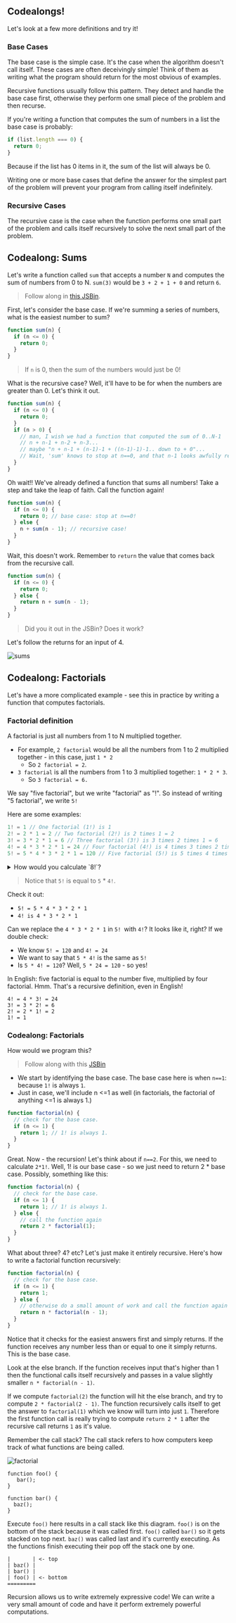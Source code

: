 ## Codealongs!

Let's look at a few more definitions and try it!

### Base Cases
The base case is the simple case. It's the case when the algorithm doesn't
call itself. These cases are often deceivingly simple! Think of them as
writing what the program should return for the most obvious of examples.

Recursive functions usually follow this pattern. They detect and handle the base
case first, otherwise they perform one small piece of the problem and then
recurse.


If you're writing a function that computes the sum of numbers in a list
the base case is probably:

```js
if (list.length === 0) {
  return 0;
}
```

Because if the list has 0 items in it, the sum of the list will always be 0.

Writing one or more base cases that define the answer for the simplest
part of the problem will prevent your program from calling itself indefinitely.

### Recursive Cases
The recursive case is the case when the function performs one small part
of the problem and calls itself recursively to solve the next small part
of the problem.

## Codealong: Sums

Let's write a function called `sum` that accepts a number `N` and computes the
sum of numbers from 0 to N. `sum(3)` would be `3 + 2 + 1 + 0` and return `6`.

> Follow along in [this JSBin](http://jsbin.com/velerotoci/2/edit?js,console).

First, let's consider the base case. If we're summing a series of numbers, what is the easiest number to sum?


```js
function sum(n) {
  if (n <= 0) {
    return 0;
  }
}
```
> If `n` is 0, then the sum of the numbers would just be 0!

What is the recursive case? Well, it'll have to be for when the numbers are greater than 0. Let's think it out.

```js
function sum(n) {
  if (n <= 0) {
    return 0;
  }
  if (n > 0) {
    // man, I wish we had a function that computed the sum of 0..N-1
    // n + n-1 + n-2 + n-3...
    // maybe "n + n-1 + (n-1)-1 + ((n-1)-1)-1.. down to + 0"...
    // Wait, 'sum' knows to stop at n==0, and that n-1 looks awfully recursive.
  }
}

```

Oh wait!! We've already defined a function that sums all numbers!
Take a step and take the leap of faith. Call the function again!

```js
function sum(n) {
  if (n <= 0) {
    return 0; // base case: stop at n==0!
  } else {
    n + sum(n - 1); // recursive case!
  }
}
```

Wait, this doesn't work. Remember to `return` the value that comes back
from the recursive call.

```js
function sum(n) {
  if (n <= 0) {
    return 0;
  } else {
    return n + sum(n - 1);
  }
}
```

> Did you it out in the JSBin? Does it work?

Let's follow the returns for an input of 4.

![sums](./assets/recursion.png)

## Codealong: Factorials
Let's have a more complicated example - see this in practice by writing a function that computes factorials.

### Factorial definition
A factorial is just all numbers from 1 to N multiplied together.
* For example, `2 factorial` would be all the numbers from 1 to 2 multiplied together - in this case, just `1 * 2`
  * So `2 factorial = 2`.
* `3 factorial` is all the numbers from 1 to 3 multiplied together: `1 * 2 * 3`.
  * So `3 factorial = 6.`

We say "five factorial", but we write "factorial" as "!". So instead of writing "5 factorial", we write `5!`

Here are some examples:

```js
1! = 1 // One factorial (1!) is 1
2! = 2 * 1 = 2 // Two factorial (2!) is 2 times 1 = 2
3! = 3 * 2 * 1 = 6 // Three factorial (3!) is 3 times 2 times 1 = 6
4! = 4 * 3 * 2 * 1 = 24 // Four factorial (4!) is 4 times 3 times 2 times 1 = 24
5! = 5 * 4 * 3 * 2 * 1 = 120 // Five factorial (5!) is 5 times 4 times 3 times 2 times 1 = 120
```
<details>
<summary>How would you calculate `8!`?</summary>

Eight factorial is every number from 1 up to 8 multiplied together. This means `8 * 7 * 6 * 5 * 4 * 3 *2  * 1 = 40,320`

</details>

>  Notice that `5!` is equal to `5` * `4!`.

Check it out:
* `5! = 5 * 4 * 3 * 2 * 1`
* `4! is 4 * 3 * 2 * 1`

Can we replace the `4 * 3 * 2 * 1` in `5! `with `4!`?
 It looks like it, right? If we double check:
  * We know `5! = 120` and `4! = 24`
  * We want to say that `5 * 4!` is the same as `5!`
  * Is `5 * 4! = 120`? Well, `5 * 24 = 120` - so yes!


In English: five factorial is
equal to the number five, multiplied by four factorial. Hmm. That's a
recursive definition, even in English!

```
4! = 4 * 3! = 24
3! = 3 * 2! = 6
2! = 2 * 1! = 2
1! = 1
```

### Codealong: Factorials

How would we program this?

> Follow along with this [JSBin](http://jsbin.com/fisitedifo/2/edit?js,console)

* We start by identifying the base case. The base case here is when `n==1`: because `1!` is always `1`.
* Just in case, we'll include n <=1 as well (in factorials, the factorial of anything <=1 is always 1.)

```js
function factorial(n) {
  // check for the base case.
  if (n <= 1) {
    return 1; // 1! is always 1.
  }
}
```

Great. Now - the recursion! Let's think about if `n==2`. For this, we need to calculate `2*1!`. Well, 1! is our base case - so we just need to return 2 * base case. Possibly, something like this:

```js
function factorial(n) {
  // check for the base case.
  if (n <= 1) {
    return 1; // 1! is always 1.
  } else {
    // call the function again
    return 2 * factorial(1);
  }
}
```

What about three? 4? etc? Let's just make it entirely recursive. Here's how to write a factorial function recursively:

```js
function factorial(n) {
  // check for the base case.
  if (n <= 1) {
    return 1;
  } else {
    // otherwise do a small amount of work and call the function again
    return n * factorial(n - 1);
  }
}
```

Notice that it checks for the easiest answers first and simply returns. If the
function receives any number less than or equal to one it simply returns. This
is the base case.

Look at the else branch. If the function receives input that's higher than 1
then the functional calls itself recursively and passes in a value slightly
smaller `n * factorial(n - 1)`.

If we compute `factorial(2)` the function will hit the else branch, and try to
compute `2 * factorial(2 - 1)`. The function recursively calls itself to get
the answer to `factorial(1)` which we know will turn into just `1`. Therefore
the first function call is really trying to compute `return 2 * 1` after the
recursive call returns `1` as it's value.

Remember the call stack? The call stack refers to how computers keep track
of what functions are being called.


![factorial](assets/fibonacci.png)



```
function foo() {
   bar();
}

function bar() {
  baz();
}
```

Execute `foo()` here results in a call stack like this diagram. `foo()` is on
the bottom of the stack because it was called first. `foo()` called `bar()` so
it gets stacked on top next. `baz()` was called last and it's currently
executing. As the functions finish executing their pop off the stack one by
one.

```
|       | <- top
| baz() |
| bar() |
| foo() | <- bottom
=========
```


Recursion allows us to write extremely expressive code! We can write a very
small amount of code and have it perform extremely powerful computations.
